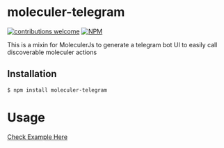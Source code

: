 # moleculer-telegram

[![contributions welcome](https://img.shields.io/badge/contributions-welcome-brightgreen.svg?style=flat)](https://github.com/cactusaurelius/moleculer-telegram/issues)
[![NPM](https://nodei.co/npm/moleculer-telegram.png?downloads=true&stars=true)](https://nodei.co/npm/moleculer-telegram/)


This is a mixin for MoleculerJs to generate a telegram bot UI to easily call discoverable moleculer actions

## Installation

```
$ npm install moleculer-telegram
```


# Usage
[Check Example Here](https://github.com/cactusaurelius/moleculer-telegram/blob/022110d99960983a43a5f66c9118980af6c6571c/examples/withMixin/mixins/telegram.mixin.ts#L1-L53)



